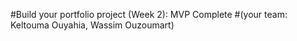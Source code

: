 #Build your portfolio project (Week 2): MVP Complete
#(your team: Keltouma Ouyahia, Wassim Ouzoumart)
